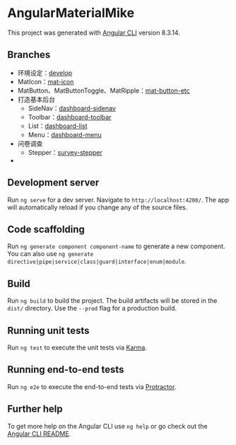 # AngularMaterialMike

This project was generated with [Angular CLI](https://github.com/angular/angular-cli) version 8.3.14.

## Branches

- 环境设定：[develop](https://github.com/soonespresso/angular-material-mike/tree/develop)
- MatIcon：[mat-icon](https://github.com/soonespresso/angular-material-mike/tree/mat-icon)
- MatButton、MatButtonToggle、MatRipple：[mat-button-etc](https://github.com/soonespresso/angular-material-mike/tree/mat-button-etc)
- 打造基本后台
  - SideNav：[dashboard-sidenav](https://github.com/soonespresso/angular-material-mike/tree/dashboard-sidenav)
  - Toolbar：[dashboard-toolbar](https://github.com/soonespresso/angular-material-mike/tree/dashboard-toolbar)
  - List：[dashboard-list](https://github.com/soonespresso/angular-material-mike/tree/dashboard-list)
  - Menu：[dashboard-menu](https://github.com/soonespresso/angular-material-mike/tree/dashboard-menu)
- 问卷调查
  - Stepper：[survey-stepper](https://github.com/soonespresso/angular-material-mike/tree/survey-stepper)
- 

## Development server

Run `ng serve` for a dev server. Navigate to `http://localhost:4200/`. The app will automatically reload if you change any of the source files.

## Code scaffolding

Run `ng generate component component-name` to generate a new component. You can also use `ng generate directive|pipe|service|class|guard|interface|enum|module`.

## Build

Run `ng build` to build the project. The build artifacts will be stored in the `dist/` directory. Use the `--prod` flag for a production build.

## Running unit tests

Run `ng test` to execute the unit tests via [Karma](https://karma-runner.github.io).

## Running end-to-end tests

Run `ng e2e` to execute the end-to-end tests via [Protractor](http://www.protractortest.org/).

## Further help

To get more help on the Angular CLI use `ng help` or go check out the [Angular CLI README](https://github.com/angular/angular-cli/blob/master/README.md).
